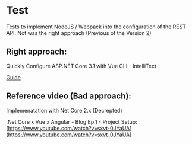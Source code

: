 # Test
Tests to implement NodeJS / Webpack into the configuration of the REST API. Not was the right approach (Previous of the Version 2)

## Right approach:
Quickly Configure ASP.NET Core 3.1 with Vue CLI - IntelliTect

[Guide](https://intellitect.com/vue-cli-net-core-3-1/)

## Reference video (Bad approach):

Implemenatation with Net Core 2.x (Decrepted)

.Net Core x Vue x Angular - Blog Ep.1 - Project Setup:
[https://www.youtube.com/watch?v=sxvt-0JYaUA](https://www.youtube.com/watch?v=sxvt-0JYaUA)
